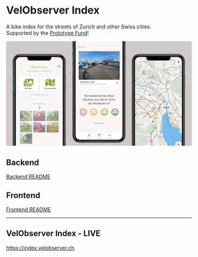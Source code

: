 # VelObserver Index


A bike index for the streets of Zurich and other Swiss cities.     
Supported by the <a href="https://prototypefund.opendata.ch/project/velobserver/">Prototype Fund</a>!

<img src="https://raw.githubusercontent.com/posmocoop/bike-index/main/deviceshots_together_2.png" alt="VelObserver on the phone" />


## Backend
<a href="https://github.com/posmocoop/velobserver-index/blob/main/backend/README.md">Backend README</a>

## Frontend
<a href="https://github.com/posmocoop/velobserver-index/blob/main/frontend/README.md">Frontend README</a>

------
                             
## VelObserver Index - LIVE
https://index.velobserver.ch

                        
